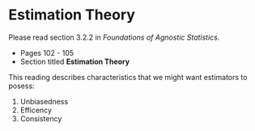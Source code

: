 # Estimation Theory 

Please read section 3.2.2 in *Foundations of Agnostic Statistics.* 

- Pages 102 - 105
- Section titled **Estimation Theory** 

This reading describes characteristics that we might want estimators to posess: 

1. Unbiasedness
2. Efficency 
3. Consistency 
